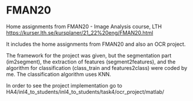 # FMAN20
Home assignments from FMAN20 - Image Analysis  course, LTH https://kurser.lth.se/kursplaner/21_22%20eng/FMAN20.html 


It includes the home assignments from FMAN20 and also an OCR project. 

The framework for the project was given,  but the segmentation part (im2segment),  the extraction of features (segment2features), 
and the algorithm for classification (class_train and features2class) were coded by me. The classification algorithm uses KNN. 

In order to see the project implementation go to
HA4/inl4_to_students/inl4_to_students/task4/ocr_project/matlab/
